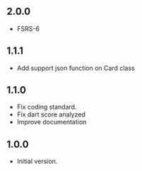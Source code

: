 ## 2.0.0

- FSRS-6

## 1.1.1

- Add support json function on Card class

## 1.1.0

- Fix coding standard.
- Fix dart score analyzed
- Improve documentation

## 1.0.0

- Initial version.

